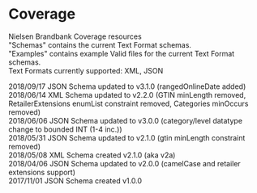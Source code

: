 # Coverage
Nielsen Brandbank Coverage resources </BR>
"Schemas" contains the current Text Format schemas. </BR>
"Examples" contains example Valid files for the current Text Format schemas. </BR>
Text Formats currently supported: XML, JSON </BR>

2018/09/17 JSON Schema updated to v3.1.0 (rangedOnlineDate added) </BR>
2018/06/14 XML Schema updated to v2.2.0 (GTIN minLength removed, RetailerExtensions enumList constraint removed, Categories minOccurs removed) </BR>
2018/06/06 JSON Schema updated to v3.0.0 (category/level datatype change to bounded INT (1-4 inc.)) </BR>
2018/05/31 JSON Schema updated to v2.1.0 (gtin minLength constraint removed) </BR>
2018/05/08 XML Schema created v2.1.0 (aka v2a) </BR>
2018/04/06 JSON Schema updated to v2.0.0 (camelCase and retailer extensions support) </BR>
2017/11/01 JSON Schema created v1.0.0 </BR>